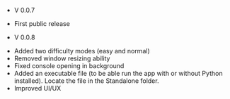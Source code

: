 + V 0.0.7
- First public release

+ V 0.0.8
- Added two difficulty modes (easy and normal)
- Removed window resizing ability
- Fixed console opening in background
- Added an executable file (to be able run the app with or without Python installed). Locate the file in the Standalone folder.
- Improved UI/UX
